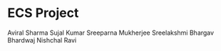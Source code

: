 # ECS Project

Aviral Sharma
Sujal Kumar
Sreeparna Mukherjee
Sreelakshmi
Bhargav Bhardwaj 
Nishchal Ravi
